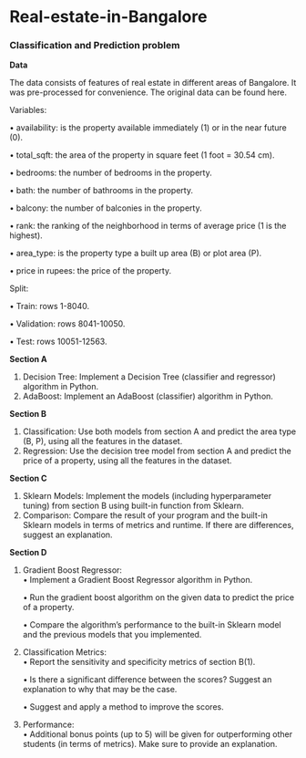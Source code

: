 # Real-estate-in-Bangalore
### Classification and Prediction problem


**Data** 

The data consists of features of real estate in different areas of Bangalore. It was pre-processed for convenience. The original data can be found here. 


Variables:

• availability: is the property available immediately (1) or in the near future (0). 

• total_sqft: the area of the property in square feet (1 foot = 30.54 cm).

• bedrooms: the number of bedrooms in the property. 

• bath: the number of bathrooms in the property. 

• balcony: the number of balconies in the property. 

• rank: the ranking of the neighborhood in terms of average price (1 is the highest). 

• area_type: is the property type a built up area (B) or plot area (P). 

• price in rupees: the price of the property.  

Split:

• Train: rows 1-8040.  

• Validation: rows 8041-10050. 

• Test: rows 10051-12563.  


**Section A**

1. Decision Tree: Implement a Decision Tree (classifier and regressor) algorithm in Python. 
2. AdaBoost: Implement an AdaBoost (classifier) algorithm in Python.

**Section B**

1. Classification: Use both models from section A and predict the area type (B, P), using all the features in the dataset. 
2. Regression: Use the decision tree model from section A and predict the price of a property, using all the features in the dataset.  

**Section C**

1. Sklearn Models: Implement the models (including hyperparameter tuning) from section B using built-in function from Sklearn. 
2. Comparison: Compare the result of your program and the built-in Sklearn models in terms of metrics and runtime. If there are differences, suggest an explanation.  

**Section D**

1. Gradient Boost Regressor:  
  • Implement a Gradient Boost Regressor algorithm in Python. 
  
    • Run the gradient boost algorithm on the given data to predict the price of a property. 
  
    • Compare the algorithm’s performance to the built-in Sklearn model and the previous models that you implemented. 
  
2. Classification Metrics:  
  • Report the sensitivity and specificity metrics of section B(1). 
  
    • Is there a significant difference between the scores? Suggest an explanation to why that may be the case. 
  
    • Suggest and apply a method to improve the scores.
  
3. Performance:  
  • Additional bonus points (up to 5) will be given for  outperforming other students (in terms of metrics). Make sure to provide an explanation. 
